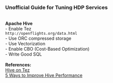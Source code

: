 <h3>Unofficial Guide for Tuning HDP Services</h3>

<br><b>Apache Hive</b>
<br>- Enable Tez
<br>```http://openflights.org/data.html```
<br>- Use ORC compressed storage
<br>- Use Vectorization
<br>- Enable CBO (Cost-Based Optimization)
<br>- Write Good SQL
<br>
<br><b>References:</b>
<br><a href="https://community.hortonworks.com/articles/22419/hive-on-tez-performance-tuning-determining-reducer.html">Hive on Tez</a>
<br><a href="http://hortonworks.com/blog/5-ways-make-hive-queries-run-faster/">5 Ways to Improve Hive Performance</a>
